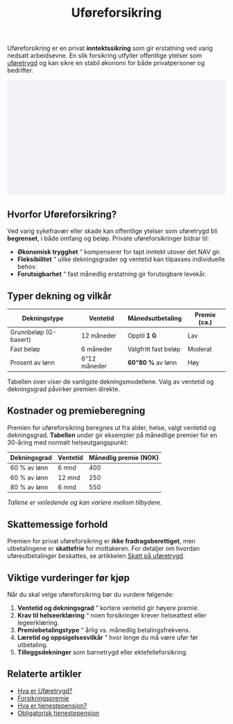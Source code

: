 ﻿---
title: "Uføreforsikring"
seoTitle: "Uføreforsikring"
meta_description: 'Uføreforsikring er en privat **inntektssikring** som gir erstatning ved varig nedsatt arbeidsevne. En slik forsikring utfyller offentlige ytelser som [uføretr...'
slug: uforeforsikring
type: blog
layout: pages/single
---

Uføreforsikring er en privat **inntektssikring** som gir erstatning ved varig nedsatt arbeidsevne. En slik forsikring utfyller offentlige ytelser som [uføretrygd](/blogs/regnskap/hva-er-uforetrygd "Hva er Uføretrygd? Komplett Guide til Trygdeordninger") og kan sikre en stabil økonomi for både privatpersoner og bedrifter.

![Uføreforsikring](uforeforsikring-image.svg)

## Hvorfor Uføreforsikring?

Ved varig sykefravær eller skade kan offentlige ytelser som uføretrygd bli **begrenset**, i både omfang og beløp. Private uføreforsikringer bidrar til:

* **Økonomisk trygghet** “ kompenserer for tapt inntekt utover det NAV gir.
* **Fleksibilitet** “ ulike dekningsgrader og ventetid kan tilpasses individuelle behov.
* **Forutsigbarhet** “ fast månedlig erstatning gir forutsigbare levekår.

## Typer dekning og vilkår

| Dekningstype             | Ventetid      | Månedsutbetaling        | Premie (ca.)      |
|---------------------------|---------------|-------------------------|-------------------|
| Grunnbeløp (G-basert)     | 12 måneder    | Opptil **1 G**          | Lav               |
| Fast beløp                | 6 måneder     | Valgfritt fast beløp    | Moderat           |
| Prosent av lønn           | 6“12 måneder  | **60“80 %** av lønn     | Høy               |

Tabellen over viser de vanligste dekningsmodellene. Valg av ventetid og dekningsgrad påvirker premien direkte.

## Kostnader og premieberegning

Premien for uføreforsikring beregnes ut fra alder, helse, valgt ventetid og dekningsgrad. **Tabellen** under gir eksempler på månedlige premier for en 30-åring med normalt helseutgangspunkt:

| Dekningsgrad   | Ventetid | Månedlig premie (NOK) |
|----------------|----------|-----------------------|
| 60 % av lønn   | 6 mnd    | 400                   |
| 60 % av lønn   | 12 mnd   | 250                   |
| 80 % av lønn   | 6 mnd    | 550                   |

_Tallene er veiledende og kan variere mellom tilbydere._

## Skattemessige forhold

Premien for privat uføreforsikring er **ikke fradragsberettiget**, men utbetalingene er **skattefrie** for mottakeren. For detaljer om hvordan uføreutbetalinger beskattes, se artikkelen [Skatt på uføretrygd](/blogs/regnskap/skatt-pa-uforetrygd "Skatt på Uføretrygd - Guide til Skatteregler").

## Viktige vurderinger før kjøp

Når du skal velge uføreforsikring bør du vurdere følgende:

1. **Ventetid og dekningsgrad** “ kortere ventetid gir høyere premie.
2. **Krav til helseerklæring** “ noen forsikringer krever helseattest eller legeerklæring.
3. **Premiebetalingstype** “ årlig vs. månedlig betalingsfrekvens.
4. **Læretid og oppsigelsesvilkår** “ hvor lenge du må være ufør før utbetaling.
5. **Tilleggsdekninger** som barnetrygd eller ektefelleforsikring.

## Relaterte artikler

* [Hva er Uføretrygd?](/blogs/regnskap/hva-er-uforetrygd "Hva er Uføretrygd? Komplett Guide til Trygdeordninger")
* [Forsikringspremie](/blogs/regnskap/forsikringspremie "Forsikringspremie: Hva er Forsikringspremie og Hvordan Beregne")
* [Hva er tjenestepensjon?](/blogs/regnskap/hva-er-tjenestepensjon "Hva er Tjenestepensjon? Komplett Guide til Tjenestepensjon i Norge")
* [Obligatorisk tjenestepensjon](/blogs/regnskap/obligatorisk-tjenestepensjon "Obligatorisk Tjenestepensjon “ Hva Bedrifter Må Vite")









